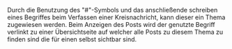 Durch die Benutzung des "#"-Symbols und das anschließende schreiben eines Begriffes beim Verfassen einer Kreisnachricht, kann dieser ein Thema zugewiesen werden. Beim Anzeigen des Posts wird der genutzte Begriff verlinkt zu einer Übersichtseite auf welcher alle Posts zu diesem Thema zu finden sind die für einen selbst sichtbar sind.  